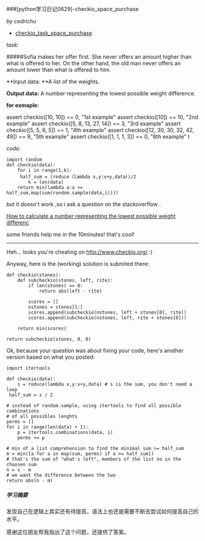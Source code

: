 ###[python学习日记0629]-checkio_space_purchase

*by cedrichu*

- [checkio_task_space_purchase](http://www.checkio.org/mission/task/info/spaceship-purchase/python-27/)

*task:*
	
#####Sofia makes her offer first. She never offers an amount higher than what is offered to her. On the other hand, the old man never offers an amount lower than what is offered to him.


**Input data: **A list of the weights.

**Output data:** A number representing the lowest possible weight difference.

**for exmaple:**

assert checkio([10, 10]) == 0, "1st example"
assert checkio([10]) == 10, "2nd example"
assert checkio([5, 8, 13, 27, 14]) == 3, "3rd example"
assert checkio([5, 5, 6, 5]) == 1, "4th example"
assert checkio([12, 30, 30, 32, 42, 49]) == 9, "5th example"
assert checkio([1, 1, 1, 3]) == 0, "6th example"
t

*code:*

	import random
	def checkio(data):  
    	for i in range(1,k):
       	 half_sum = (reduce（lambda x,y:x+y,data）)/2
        	k = len(data)
    	return min(lambda a:a >= 		half_sum,map(sum(random.sample(data,i))))

but it doesn't work ,so i ask a question on the stackoverflow .

[How to calculate a number representing the lowest possible weight differenc](http://stackoverflow.com/questions/17381252/how-to-calculate-a-number-representing-the-lowest-possible-weight-difference)

some friends help me in the 10minutes! that's cool!

-------------------------------------

Heh... looks you're cheating on http://www.checkio.org/ :)

Anyway, here is the (working) solution is submited there:

	def checkio(stones):
    	def subcheckio(stones, left, rite):
        	if len(stones) == 0:
            	return abs(left - rite)

        	scores = []
        	nstones = stones[1:]
        	scores.append(subcheckio(nstones, left + stones[0], rite))
        	scores.append(subcheckio(nstones, left, rite + stones[0]))

        return min(scores)

    return subcheckio(stones, 0, 0)

Ok, because your question was about fixing your code, here's another version based on what you posted:

	import itertools

	def checkio(data):
    	s = reduce(lambda x,y:x+y,data) # s is the sum, you don't need a loop
   	 half_sum = s / 2

    # instead of random.sample, using itertools to find all possible combinations
    # of all possibles lenghts
    perms = []
    for i in range(len(data) + 1):
        p = itertools.combinations(data, i)
        perms += p

    # min of a list comprehension to find the minimal sum >= half_sum
    m = min([a for a in map(sum, perms) if a >= half_sum])
    # that's the sum of "what's left", members of the list no in the choosen sum
    n = s - m
    # we want the difference between the two
    return abs(n - m)



##### 学习摘要
发现自己在逻辑上其实还有待提高，语法上也还是需要不断去尝试如何提高自己的水平。

感谢这位朋友帮我指出了这个问题，还提供了答案。